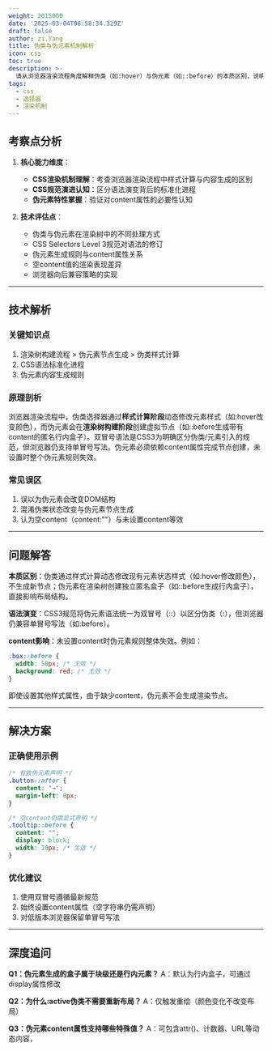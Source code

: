 ```yaml
---
weight: 2015000
date: '2025-03-04T06:58:34.329Z'
draft: false
author: zi.Yang
title: 伪类与伪元素机制解析
icon: css
toc: true
description: >-
  请从浏览器渲染流程角度解释伪类（如:hover）与伪元素（如::before）的本质区别，说明双冒号语法规范演变过程，并举例说明不设置content属性时伪元素的表现及影响。
tags:
  - css
  - 选择器
  - 渲染机制
---
```


## 考察点分析

1. **核心能力维度**：
   - **CSS渲染机制理解**：考查浏览器渲染流程中样式计算与内容生成的区别
   - **CSS规范演进认知**：区分语法演变背后的标准化进程
   - **伪元素特性掌握**：验证对content属性的必要性认知

2. **技术评估点**：
   - 伪类与伪元素在渲染树中的不同处理方式
   - CSS Selectors Level 3规范对语法的修订
   - 伪元素生成规则与content属性关系
   - 空content值的渲染表现差异
   - 浏览器向后兼容策略的实现

---

## 技术解析

### 关键知识点

1. 渲染树构建流程 > 伪元素节点生成 > 伪类样式计算
2. CSS语法标准化进程
3. 伪元素内容生成规则

### 原理剖析

浏览器渲染流程中，伪类选择器通过**样式计算阶段**动态修改元素样式（如:hover改变颜色），而伪元素会在**渲染树构建阶段**创建虚拟节点（如::before生成带有content的匿名行内盒子）。双冒号语法是CSS3为明确区分伪类/元素引入的规范，但浏览器仍支持单冒号写法。伪元素必须依赖content属性完成节点创建，未设置时整个伪元素规则失效。

### 常见误区

1. 误以为伪元素会改变DOM结构
2. 混淆伪类状态改变与伪元素节点生成
3. 认为空content（content:""）与未设置content等效

---

## 问题解答

**本质区别**：伪类通过样式计算动态修改现有元素状态样式（如:hover修改颜色），不生成新节点；伪元素在渲染树创建独立匿名盒子（如::before生成行内盒子），直接影响布局结构。

**语法演变**：CSS3规范将伪元素语法统一为双冒号（::）以区分伪类（:），但浏览器仍兼容单冒号写法（如:before）。

**content影响**：未设置content时伪元素规则整体失效。例如：

```css
.box::before {
  width: 50px; /* 无效 */
  background: red; /* 无效 */
}
```

即使设置其他样式属性，由于缺少content，伪元素不会生成渲染节点。

---

## 解决方案

### 正确使用示例

```css
/* 有效伪元素声明 */
.button::after {
  content: "→";
  margin-left: 8px;
}

/* 空content仍需显式声明 */
.tooltip::before {
  content: "";
  display: block;
  width: 10px; /* 生效 */
}
```

### 优化建议

1. 使用双冒号遵循最新规范
2. 始终设置content属性（空字符串仍需声明）
3. 对低版本浏览器保留单冒号写法

---

## 深度追问

**Q1：伪元素生成的盒子属于块级还是行内元素？**
A：默认为行内盒子，可通过display属性修改

**Q2：为什么:active伪类不需要重新布局？**
A：仅触发重绘（颜色变化不改变布局）

**Q3：伪元素content属性支持哪些特殊值？**
A：可包含attr()、计数器、URL等动态内容，
